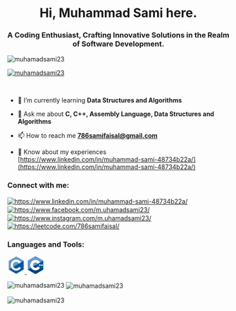 <h1 align="center">Hi, Muhammad Sami here.</h1>
<h3 align="center">A Coding Enthusiast, Crafting Innovative Solutions in the Realm of Software Development.</h3>

<p align="left"> <img src="https://komarev.com/ghpvc/?username=muhamadsami23&label=Profile%20views&color=0e75b6&style=flat" alt="muhamadsami23" /> </p>

<p align="left"> <a href="https://github.com/ryo-ma/github-profile-trophy"><img src="https://github-profile-trophy.vercel.app/?username=muhamadsami23" alt="muhamadsami23" /></a> </p>

<p align="left"> <a href="https://twitter.com/" target="blank"><img src="https://img.shields.io/twitter/follow/?logo=twitter&style=for-the-badge" alt="" /></a> </p>

- 🌱 I’m currently learning **Data Structures and Algorithms**

- 💬 Ask me about **C, C++, Assembly Language, Data Structures and Algorithms**

- 📫 How to reach me **786samifaisal@gmail.com**

- 📄 Know about my experiences [https://www.linkedin.com/in/muhammad-sami-48734b22a/](https://www.linkedin.com/in/muhammad-sami-48734b22a/)

<h3 align="left">Connect with me:</h3>
<p align="left">
<a href="https://linkedin.com/in/https://www.linkedin.com/in/muhammad-sami-48734b22a/" target="blank"><img align="center" src="https://raw.githubusercontent.com/rahuldkjain/github-profile-readme-generator/master/src/images/icons/Social/linked-in-alt.svg" alt="https://www.linkedin.com/in/muhammad-sami-48734b22a/" height="30" width="40" /></a>
<a href="https://fb.com/https://www.facebook.com/m.uhamadsami23/" target="blank"><img align="center" src="https://raw.githubusercontent.com/rahuldkjain/github-profile-readme-generator/master/src/images/icons/Social/facebook.svg" alt="https://www.facebook.com/m.uhamadsami23/" height="30" width="40" /></a>
<a href="https://instagram.com/https://www.instagram.com/m.uhamadsami23/" target="blank"><img align="center" src="https://raw.githubusercontent.com/rahuldkjain/github-profile-readme-generator/master/src/images/icons/Social/instagram.svg" alt="https://www.instagram.com/m.uhamadsami23/" height="30" width="40" /></a>
<a href="https://www.leetcode.com/https://leetcode.com/786samifaisal/" target="blank"><img align="center" src="https://raw.githubusercontent.com/rahuldkjain/github-profile-readme-generator/master/src/images/icons/Social/leet-code.svg" alt="https://leetcode.com/786samifaisal/" height="30" width="40" /></a>
</p>

<h3 align="left">Languages and Tools:</h3>
<p align="left"> <a href="https://www.cprogramming.com/" target="_blank" rel="noreferrer"> <img src="https://raw.githubusercontent.com/devicons/devicon/master/icons/c/c-original.svg" alt="c" width="40" height="40"/> </a> <a href="https://www.w3schools.com/cpp/" target="_blank" rel="noreferrer"> <img src="https://raw.githubusercontent.com/devicons/devicon/master/icons/cplusplus/cplusplus-original.svg" alt="cplusplus" width="40" height="40"/> </a> </p>

<p><img align="left" src="https://github-readme-stats.vercel.app/api/top-langs?username=muhamadsami23&show_icons=true&locale=en&layout=compact" alt="muhamadsami23" /></p>

<p>&nbsp;<img align="center" src="https://github-readme-stats.vercel.app/api?username=muhamadsami23&show_icons=true&locale=en" alt="muhamadsami23" /></p>

<p><img align="center" src="https://github-readme-streak-stats.herokuapp.com/?user=muhamadsami23&" alt="muhamadsami23" /></p>
